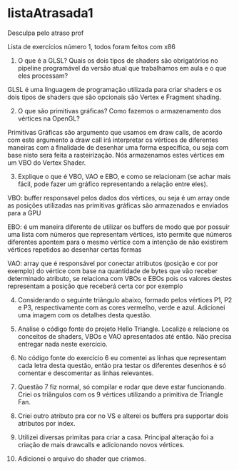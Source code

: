 # listaAtrasada1
Desculpa pelo atraso prof

Lista de exercícios número 1, todos foram feitos com x86

1) O que é a GLSL? Quais os dois tipos de shaders são obrigatórios no pipeline programável
da versão atual que trabalhamos em aula e o que eles processam? 

GLSL é uma linguagem de programação utilizada para criar shaders e os dois tipos de shaders que são opcionais são Vertex e Fragment shading.

2) O que são primitivas gráficas? Como fazemos o armazenamento dos vértices na OpenGL?

Primitivas Gráficas são argumento que usamos em draw calls, de acordo com este argumento a draw call irá interpretar os vértices de diferentes maneiras com a finalidade de desenhar uma forma específica, ou seja com base nisto sera feita a rasteirização. Nós armazenamos estes vértices em um VBO do Vertex Shader.

3) Explique o que é VBO, VAO e EBO, e como se relacionam (se achar mais fácil, pode fazer um gráfico representando a relação entre eles). 

VBO: buffer responsavel pelos dados dos vértices, ou seja é um array onde as posições utilizadas nas primitivas gráficas são armazenados e enviados para a GPU

EBO: é um maneira diferente de utilizar os buffers de modo que por possuir uma lista com números que representam vértices, isto permite que números diferentes apontem para o mesmo vértice com a intenção de não existirem vértices repetidos ao desenhar certas formas

VAO: array que é responsável por conectar atributos (posição e cor por exemplo) do vértice com base na quantidade de bytes que vão receber determinado atributo, se relaciona com VBOs e EBOs pois os valores destes representam a posição que receberá certa cor por exemplo

4) Considerando o seguinte triângulo abaixo, formado pelos vértices P1, P2 e P3,
respectivamente com as cores vermelho, verde e azul. Adicionei uma imagem com os detalhes desta questão.
        
5) Analise o código fonte do projeto Hello Triangle. Localize e relacione os conceitos de
shaders, VBOs e VAO apresentados até então. Não precisa entregar nada neste exercício.

6) No código fonte do exercício 6 eu comentei as linhas que representam cada letra desta questão, então pra testar os diferentes desenhos é só comentar e descomentar as linhas relevantes. 

7) Questão 7 fiz normal, só compilar e rodar que deve estar funcionando. Criei os triângulos com os 9 vértices utilizando a primitiva de Triangle Fan.

8) Criei outro atributo pra cor no VS e alterei os buffers pra supportar dois atributos por index.

9) Utilizei diversas primitas para criar a casa. Principal alteração foi a criação de mais drawcalls e adicionando novos vértices.

10) Adicionei o arquivo do shader que criamos.
